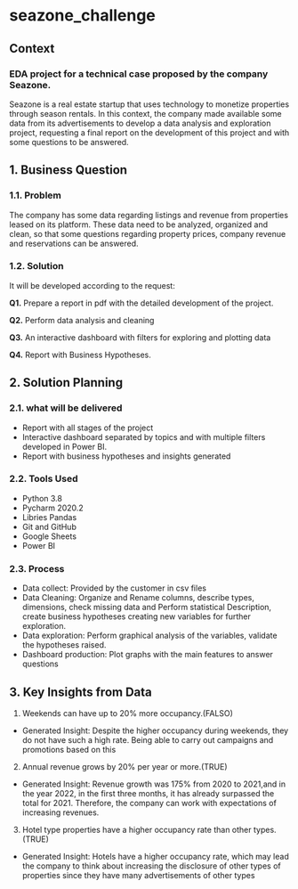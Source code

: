 # seazone_challenge


## Context
### EDA project for a technical case proposed by the company Seazone.

Seazone is a real estate startup that uses technology to monetize properties through season rentals. 
In this context, the company made available some data from its advertisements to develop a data analysis and exploration project, requesting a final report on the development of this project and with some questions to be answered.

## 1. Business Question

### 1.1. Problem

The company has some data regarding listings and revenue from properties leased on its platform.
These data need to be analyzed, organized and clean, so that some questions regarding property prices, company revenue and reservations can be answered.



 
### 1.2. Solution

It will be developed according to the request:

<b>Q1.</b> Prepare a report in pdf with the detailed development of the project.

<b>Q2.</b> Perform data analysis and cleaning

<b>Q3.</b> An interactive dashboard with filters for exploring and plotting data

<b>Q4.</b> Report with Business Hypotheses.

## 2. Solution Planning

### 2.1. what will be delivered

- Report with all stages of the project
- Interactive dashboard separated by topics and with multiple filters developed in Power BI.
- Report with business hypotheses and insights generated

### 2.2. Tools Used

- Python 3.8 
- Pycharm 2020.2
- Libries Pandas
- Git and GitHub
- Google Sheets
- Power BI 


### 2.3. Process

- Data collect: Provided by the customer in csv files
- Data Cleaning: Organize and Rename columns, describe types, dimensions, check missing data and Perform statistical Description, create business hypotheses creating new variables for further exploration.
- Data exploration: Perform graphical analysis of the variables, validate the hypotheses raised.
- Dashboard production: Plot graphs with the main features to answer questions

## 3. Key Insights from Data

1. Weekends can have up to 20% more occupancy.(FALSO)
- Generated Insight: Despite the higher occupancy during weekends, they do not have such a high rate. Being able to carry out campaigns and promotions based on this

2. Annual revenue grows by 20% per year or more.(TRUE)
- Generated Insight: Revenue growth was 175% from 2020 to 2021,and in the year 2022, in the first three months, it has already surpassed the total for 2021. Therefore, the company can work with expectations of increasing revenues.

3. Hotel type properties have a higher occupancy rate than other types.(TRUE)
- Generated Insight: Hotels have a higher occupancy rate, which may lead the company to think about increasing the disclosure of other types of properties since they have many advertisements of other types



